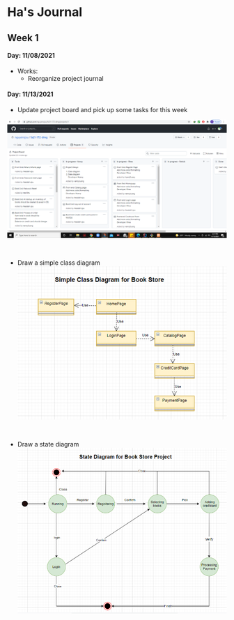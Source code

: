 # Ha's Journal

## Week 1 

#### Day: 11/08/2021

* Works:
    * Reorganize project journal
#### Day: 11/13/2021
    
* Update project board and pick up some tasks for this week

![Project Board](images/week1_tasks.png)
<p>&nbsp;</p>

* Draw a simple class diagram
![Project Board](images/class_diagram.png)
<p>&nbsp;</p>

* Draw a state diagram 
  ![Project Board](images/state_diagram.png)
<p>&nbsp;</p>
